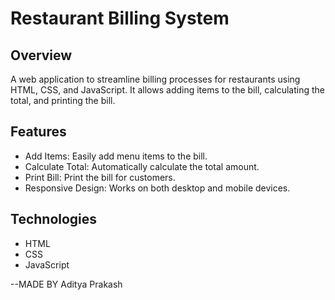 # Restaurant Billing System

## Overview

A web application to streamline billing processes for restaurants using HTML, CSS, and JavaScript. It allows adding items to the bill, calculating the total, and printing the bill.

## Features

- Add Items: Easily add menu items to the bill.
- Calculate Total: Automatically calculate the total amount.
- Print Bill: Print the bill for customers.
- Responsive Design: Works on both desktop and mobile devices.

## Technologies

- HTML
- CSS
- JavaScript

--MADE BY Aditya Prakash
